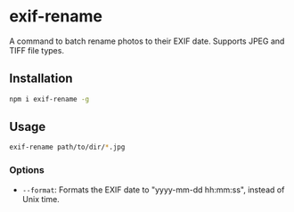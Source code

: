 # exif-rename

A command to batch rename photos to their EXIF date. Supports JPEG and TIFF file types.

## Installation

```bash
npm i exif-rename -g
```

## Usage

```bash
exif-rename path/to/dir/*.jpg
```

### Options

* `--format`: Formats the EXIF date to "yyyy-mm-dd hh:mm:ss", instead of Unix time.
